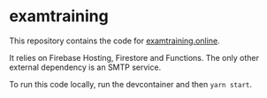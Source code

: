 # examtraining

This repository contains the code for
[examtraining.online](https://examtraining.online).

It relies on Firebase Hosting, Firestore and Functions. The only other external
dependency is an SMTP service.

To run this code locally, run the devcontainer and then `yarn start`.
